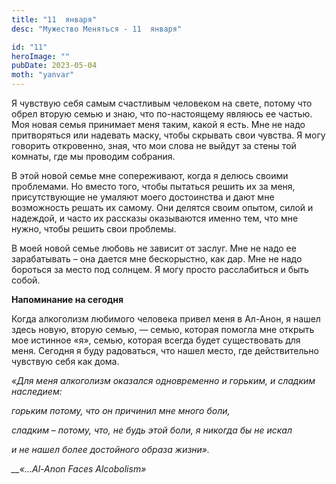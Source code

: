 ```yaml
---
title: "11  января"
desc: "Мужество Меняться - 11  января"

id: "11"
heroImage: ""
pubDate: 2023-05-04
moth: "yanvar"
---
```


Я чувствую себя самым счастливым человеком на свете, потому что обрел вторую
семью и знаю, что по-настоящему являюсь ее частью. Моя новая семья принимает
меня таким, какой я есть. Мне не надо притворяться или надевать маску, чтобы
скрывать свои чувства. Я могу говорить откровенно, зная, что мои слова не
выйдут за стены той комнаты, где мы проводим собрания.

В этой новой семье мне сопереживают, когда я делюсь своими проблемами. Но
вместо того, чтобы пытаться решить их за меня, присутствующие не умаляют моего
достоинства и дают мне возможность решать их самому. Они делятся своим опытом,
силой и надеждой, и часто их рассказы оказываются именно тем, что мне нужно,
чтобы решить свои проблемы.

В моей новой семье любовь не зависит от заслуг. Мне не надо ее зарабатывать –
она дается мне бескорыстно, как дар. Мне не надо бороться за место под
солнцем. Я могу просто расслабиться и быть собой.

**Напоминание на сегодня**

Когда алкоголизм любимого человека привел меня в Ал-Анон, я нашел здесь новую,
вторую семью, — семью, которая помогла мне открыть мое истинное «я», семью,
которая всегда будет существовать для меня. Сегодня я буду радоваться, что
нашел место, где действительно чувствую себя как дома.

_«Для меня алкоголизм оказался одновременно и горьким, и сладким наследием:_

_горьким потому, что он причинил мне много боли,_

_сладким – потому, что, не будь этой боли, я никогда бы не искал_

_и не нашел более достойного образа жизни»._

_\_\_«…Al-Anon Faces Alcobolism»_
